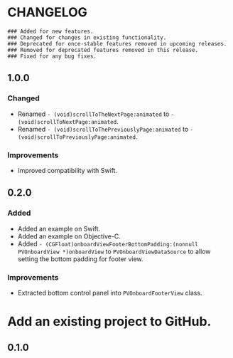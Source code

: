 # CHANGELOG

```
### Added for new features.
### Changed for changes in existing functionality.
### Deprecated for once-stable features removed in upcoming releases.
### Removed for deprecated features removed in this release.
### Fixed for any bug fixes.
```

## 1.0.0

### Changed
- Renamed ```- (void)scrollToTheNextPage:animated``` to ```- (void)scrollToNextPage:animated```.
- Renamed ```- (void)scrollToThePreviouslyPage:animated``` to ```- (void)scrollToPreviouslyPage:animated```.

### Improvements
- Improved compatibility with Swift.

## 0.2.0

### Added
- Added an example on Swift.
- Added an example on Objective-C.
- Added ```- (CGFloat)onboardViewFooterBottomPadding:(nonnull PVOnboardView *)onboardView``` to ```PVOnboardViewDataSource``` to allow setting the bottom padding for footer view.

### Improvements
- Extracted bottom control panel into ```PVOnboardFooterView``` class.

# Add an existing project to GitHub.

## 0.1.0
